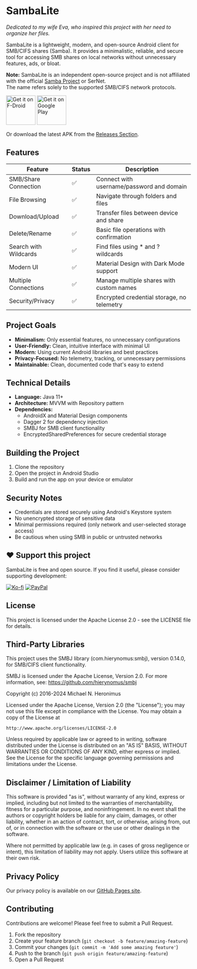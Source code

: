 # SambaLite

*Dedicated to my wife Eva, who inspired this project with her need to organize her files.*

SambaLite is a lightweight, modern, and open-source Android client for SMB/CIFS shares (Samba). It provides a minimalistic, reliable, and secure tool for accessing SMB shares on local networks without unnecessary features, ads, or bloat.

**Note:** SambaLite is an independent open-source project and is not affiliated with the official [Samba Project](https://www.samba.org/) or SerNet.  
The name refers solely to the supported SMB/CIFS network protocols.

[<img src="https://fdroid.gitlab.io/artwork/badge/get-it-on.png"
     alt="Get it on F-Droid"
     height="80">](https://f-droid.org/packages/de.schliweb.sambalite/)
[<img src="https://play.google.com/intl/en_us/badges/images/generic/en-play-badge.png"
     alt="Get it on Google Play"
     height="80">](https://play.google.com/store/apps/details?id=de.schliweb.sambalite)

Or download the latest APK from the [Releases Section](https://github.com/egdels/SambaLite/releases/latest).

## Features

| Feature                | Status | Description                                     |
| ---------------------- | ------ | ----------------------------------------------- |
| SMB/Share Connection   | ✅     | Connect with username/password and domain       |
| File Browsing          | ✅     | Navigate through folders and files              |
| Download/Upload        | ✅     | Transfer files between device and share         |
| Delete/Rename          | ✅     | Basic file operations with confirmation         |
| Search with Wildcards  | ✅     | Find files using * and ? wildcards              |
| Modern UI              | ✅     | Material Design with Dark Mode support          |
| Multiple Connections   | ✅     | Manage multiple shares with custom names        |
| Security/Privacy       | ✅     | Encrypted credential storage, no telemetry      |

## Project Goals

- **Minimalism:** Only essential features, no unnecessary configurations
- **User-Friendly:** Clean, intuitive interface with minimal UI
- **Modern:** Using current Android libraries and best practices
- **Privacy-Focused:** No telemetry, tracking, or unnecessary permissions
- **Maintainable:** Clean, documented code that's easy to extend

## Technical Details

- **Language:** Java 11+
- **Architecture:** MVVM with Repository pattern
- **Dependencies:**
  - AndroidX and Material Design components
  - Dagger 2 for dependency injection
  - SMBJ for SMB client functionality
  - EncryptedSharedPreferences for secure credential storage

## Building the Project

1. Clone the repository
2. Open the project in Android Studio
3. Build and run the app on your device or emulator

## Security Notes

- Credentials are stored securely using Android's Keystore system
- No unencrypted storage of sensitive data
- Minimal permissions required (only network and user-selected storage access)
- Be cautious when using SMB in public or untrusted networks

## ❤️ Support this project
SambaLite is free and open source.
If you find it useful, please consider supporting development:

[![Ko-fi](https://img.shields.io/badge/Buy%20me%20a%20coffee-Ko--fi-orange)](https://ko-fi.com/egdels)
[![PayPal](https://img.shields.io/badge/Donate-PayPal-blue)](https://www.paypal.com/paypalme/egdels)

## License

This project is licensed under the Apache License 2.0 - see the LICENSE file for details.

## Third-Party Libraries

This project uses the SMBJ library (com.hierynomus:smbj), version 0.14.0, for SMB/CIFS client functionality.

SMBJ is licensed under the Apache License, Version 2.0.
For more information, see: https://github.com/hierynomus/smbj

Copyright (c) 2016-2024 Michael N. Heronimus

Licensed under the Apache License, Version 2.0 (the "License");
you may not use this file except in compliance with the License.
You may obtain a copy of the License at

    http://www.apache.org/licenses/LICENSE-2.0

Unless required by applicable law or agreed to in writing, software
distributed under the License is distributed on an "AS IS" BASIS,
WITHOUT WARRANTIES OR CONDITIONS OF ANY KIND, either express or implied.
See the License for the specific language governing permissions and
limitations under the License.

## Disclaimer / Limitation of Liability

This software is provided "as is", without warranty of any kind, express or implied, including but not limited to the warranties of merchantability, fitness for a particular purpose, and noninfringement. In no event shall the authors or copyright holders be liable for any claim, damages, or other liability, whether in an action of contract, tort, or otherwise, arising from, out of, or in connection with the software or the use or other dealings in the software.

Where not permitted by applicable law (e.g. in cases of gross negligence or intent), this limitation of liability may not apply. Users utilize this software at their own risk.

## Privacy Policy

Our privacy policy is available on our [GitHub Pages site](https://egdels.github.io/SambaLite/privacy_policy.html).

## Contributing

Contributions are welcome! Please feel free to submit a Pull Request.

1. Fork the repository
2. Create your feature branch (`git checkout -b feature/amazing-feature`)
3. Commit your changes (`git commit -m 'Add some amazing feature'`)
4. Push to the branch (`git push origin feature/amazing-feature`)
5. Open a Pull Request
